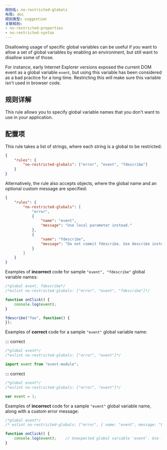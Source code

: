 ```yaml
---
规则名: no-restricted-globals
布局: doc
规则类型: suggestion
关联规则:
- no-restricted-properties
- no-restricted-syntax
---
```



Disallowing usage of specific global variables can be useful if you want to allow a set of global
variables by enabling an environment, but still want to disallow some of those.

For instance, early Internet Explorer versions exposed the current DOM event as a global variable
`event`, but using this variable has been considered as a bad practice for a long time. Restricting
this will make sure this variable isn't used in browser code.

## 规则详解

This rule allows you to specify global variable names that you don't want to use in your application.

## 配置项

This rule takes a list of strings, where each string is a global to be restricted:

```json
{
    "rules": {
        "no-restricted-globals": ["error", "event", "fdescribe"]
    }
}
```

Alternatively, the rule also accepts objects, where the global name and an optional custom message are specified:

```json
{
    "rules": {
        "no-restricted-globals": [
            "error",
            {
                "name": "event",
                "message": "Use local parameter instead."
            },
            {
                "name": "fdescribe",
                "message": "Do not commit fdescribe. Use describe instead."
            }
        ]
    }
}
```

Examples of **incorrect** code for sample `"event", "fdescribe"` global variable names:



```js
/*global event, fdescribe*/
/*eslint no-restricted-globals: ["error", "event", "fdescribe"]*/

function onClick() {
    console.log(event);
}

fdescribe("foo", function() {
});
```

Examples of **correct** code for a sample `"event"` global variable name:

::: correct

```js
/*global event*/
/*eslint no-restricted-globals: ["error", "event"]*/

import event from "event-module";
```

::: correct

```js
/*global event*/
/*eslint no-restricted-globals: ["error", "event"]*/

var event = 1;
```

Examples of **incorrect** code for a sample `"event"` global variable name, along with a custom error message:



```js
/*global event*/
/* eslint no-restricted-globals: ["error", { name: "event", message: "Use local parameter instead." }] */

function onClick() {
    console.log(event);    // Unexpected global variable 'event'. Use local parameter instead.
}
```
